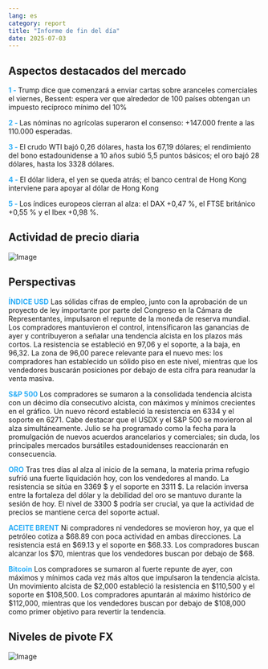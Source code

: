 ```yaml
---
lang: es
category: report
title: "Informe de fin del día"
date: 2025-07-03
---
```



<h2>Aspectos destacados del mercado</h2>
<strong style="color: #2caef7;">1 - </strong> Trump dice que comenzará a enviar cartas sobre aranceles comerciales el viernes, Bessent: espera ver que alrededor de 100 países obtengan un impuesto recíproco mínimo del 10%

<strong style="color: #2caef7;">2 - </strong> Las nóminas no agrícolas superaron el consenso: +147.000 frente a las 110.000 esperadas.

<strong style="color: #2caef7;">3 - </strong> El crudo WTI bajó 0,26 dólares, hasta los 67,19 dólares; el rendimiento del bono estadounidense a 10 años subió 5,5 puntos básicos; el oro bajó 28 dólares, hasta los 3328 dólares.

<strong style="color: #2caef7;">4 - </strong> El dólar lidera, el yen se queda atrás; el banco central de Hong Kong interviene para apoyar al dólar de Hong Kong

<strong style="color: #2caef7;">5 - </strong> Los índices europeos cierran al alza: el DAX +0,47 %, el FTSE británico +0,55 % y el Ibex +0,98 %.



<h2>Actividad de precio diaria</h2>
<img src="https://markleighedu.github.io/img/Jul-2025/03-Jul-2025/price.jpg" alt="Image"/>

<h2>Perspectivas</h2>
<strong style="color: #2caef7;">ÍNDICE USD</strong> Las sólidas cifras de empleo, junto con la aprobación de un proyecto de ley importante por parte del Congreso en la Cámara de Representantes, impulsaron el repunte de la moneda de reserva mundial. Los compradores mantuvieron el control, intensificaron las ganancias de ayer y contribuyeron a señalar una tendencia alcista en los plazos más cortos. La resistencia se estableció en 97,06 y el soporte, a la baja, en 96,32. La zona de 96,00 parece relevante para el nuevo mes: los compradores han establecido un sólido piso en este nivel, mientras que los vendedores buscarán posiciones por debajo de esta cifra para reanudar la venta masiva.

<strong style="color: #2caef7;">S&P 500</strong> Los compradores se sumaron a la consolidada tendencia alcista con un décimo día consecutivo alcista, con máximos y mínimos crecientes en el gráfico. Un nuevo récord estableció la resistencia en 6334 y el soporte en 6271. Cabe destacar que el USDX y el S&P 500 se movieron al alza simultáneamente. Julio se ha programado como la fecha para la promulgación de nuevos acuerdos arancelarios y comerciales; sin duda, los principales mercados bursátiles estadounidenses reaccionarán en consecuencia.

<strong style="color: #2caef7;">ORO</strong> Tras tres días al alza al inicio de la semana, la materia prima refugio sufrió una fuerte liquidación hoy, con los vendedores al mando. La resistencia se sitúa en 3369 $ y el soporte en 3311 $. La relación inversa entre la fortaleza del dólar y la debilidad del oro se mantuvo durante la sesión de hoy. El nivel de 3300 $ podría ser crucial, ya que la actividad de precios se mantiene cerca del soporte actual.

<strong style="color: #2caef7;">ACEITE BRENT</strong> Ni compradores ni vendedores se movieron hoy, ya que el petróleo cotiza a $68.89 con poca actividad en ambas direcciones. La resistencia está en $69.13 y el soporte en $68.33. Los compradores buscan alcanzar los $70, mientras que los vendedores buscan por debajo de $68.

<strong style="color: #2caef7;">Bitcoin</strong> Los compradores se sumaron al fuerte repunte de ayer, con máximos y mínimos cada vez más altos que impulsaron la tendencia alcista. Un movimiento alcista de $2,000 estableció la resistencia en $110,500 y el soporte en $108,500. Los compradores apuntarán al máximo histórico de $112,000, mientras que los vendedores buscan por debajo de $108,000 como primer objetivo para revertir la tendencia.



<h2>Niveles de pivote FX</h2>
<img src="https://markleighedu.github.io/img/Jul-2025/03-Jul-2025/pivot.jpg" alt="Image"/>